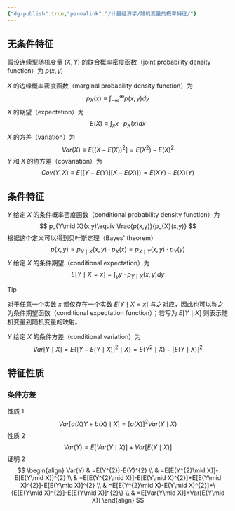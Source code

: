 ```yaml
---
{"dg-publish":true,"permalink":"/计量经济学/随机变量的概率特征/"}
---
```


## 无条件特征

假设连续型随机变量 $(X,Y)$ 的联合概率密度函数（joint probability density function）为 $p(x,y)$

$X$ 的边缘概率密度函数（marginal probability density function）为 
$$
p_{X}(x)\equiv \int_{-\infty}^{\infty}p(x,y)dy
$$
$X$ 的期望（expectation）为
$$
E(X)\equiv \int_{x}x\cdot p_X(x)dx
$$
$X$ 的方差（variation）为
$$
Var(X)\equiv E\left[(X-E(X))^{2}\right]=E(X^2)-E(X)^2
$$
$Y$ 和 $X$ 的协方差（covariation）为
$$
Cov(Y,X)\equiv E\left\{ [Y-E(Y)][X-E(X)] \right\}=E(XY)-E(X)(Y) 
$$
## 条件特征

$Y$ 给定 $X$ 的条件概率密度函数（conditional probability density function）为
$$
p_{Y\mid X}(x,y)\equiv \frac{p(x,y)}{p_{X}(x,y)}
$$
根据这个定义可以得到贝叶斯定理（Bayes' theorem）
$$
p(x,y)=p_{{Y\mid X}}(x,y)\cdot p_{X}(x)=p_{X\mid Y}(x,y)\cdot p_{Y}(y)
$$
$Y$ 给定 $X$ 的条件期望（conditional expectation）为 
$$
E[Y\mid X=x]=\int_{y}y\cdot p_{Y\mid X}(x,y)dy
$$
> [!TIP]
> 对于任意一个实数 $x$ 都仅存在一个实数 $E[Y\mid X=x]$ 与之对应，因此也可以称之为条件期望函数（conditional expectation function）；若写为 $E[Y\mid X]$ 则表示随机变量到随机变量的映射。

$Y$ 给定 $X$ 的条件方差（conditional variation）为
$$
Var[Y\mid X]=E\{[Y-E(Y\mid X)]^{2}\mid X\}=E(Y^{2}\mid X)-[E(Y\mid X)]^{2}
$$
## 特征性质

### 条件方差

性质 1
$$
Var[a(X)Y+b(X)\mid X]=[a(X)]^{2}Var(Y\mid X)
$$
性质 2
$$
Var(Y)=E[Var(Y\mid X)]+Var[E(Y\mid X)]
$$
证明 2
$$
\begin{align}
Var(Y) & =E(Y^{2})-E(Y)^{2} \\
 & =E[E(Y^{2}\mid X)]-E[E(Y\mid X)]^{2} \\
 & =E[E(Y^{2}\mid X)]-E[E(Y\mid X)^{2}]+E[E(Y\mid X)^{2}]-E[E(Y\mid X)]^{2} \\
 & =E[E(Y^{2}\mid X)-E(Y\mid X)^{2}]+\{E[E(Y\mid X)^{2}]-E[E(Y\mid X)]^{2}\} \\
 & =E[Var(Y\mid X)]+Var[E(Y\mid X)]
\end{align}
$$



